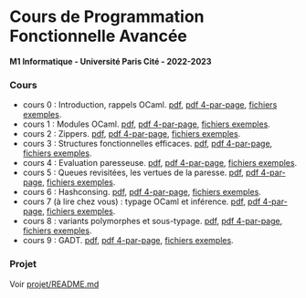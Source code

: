 Cours de Programmation Fonctionnelle Avancée
============================================

**M1 Informatique - Université Paris Cité - 2022-2023**

### Cours

- cours 0 : Introduction, rappels OCaml. [pdf](cours/cours0.handout.pdf), [pdf 4-par-page](cours/cours0.handout4.pdf), [fichiers exemples](cours/cours0.examples).
- cours 1 : Modules OCaml. [pdf](cours/cours1.handout.pdf), [pdf 4-par-page](cours/cours1.handout4.pdf), [fichiers exemples](cours/cours1.examples).
- cours 2 : Zippers. [pdf](cours/cours2.handout.pdf), [pdf 4-par-page](cours/cours2.handout4.pdf), [fichiers exemples](cours/cours2.examples).
- cours 3 : Structures fonctionnelles efficaces. [pdf](cours/cours3.handout.pdf), [pdf 4-par-page](cours/cours3.handout4.pdf), [fichiers exemples](cours/cours3.examples).
- cours 4 : Evaluation paresseuse. [pdf](cours/cours4.handout.pdf), [pdf 4-par-page](cours/cours4.handout4.pdf), [fichiers exemples](cours/cours4.examples).
- cours 5 : Queues revisitées, les vertues de la paresse. [pdf](cours/cours5.handout.pdf), [pdf 4-par-page](cours/cours5.handout4.pdf), [fichiers exemples](cours/cours5.examples).
- cours 6 : Hashconsing. [pdf](cours/cours6.handout.pdf), [pdf 4-par-page](cours/cours6.handout4.pdf), [fichiers exemples](cours/cours6.examples).
- cours 7 (à lire chez vous) : typage OCaml et inférence. [pdf](cours/cours7.handout.pdf), [pdf 4-par-page](cours/cours7.handout4.pdf), [fichiers exemples](cours/cours7.examples).
- cours 8 : variants polymorphes et sous-typage. [pdf](cours/cours8.handout.pdf), [pdf 4-par-page](cours/cours8.handout4.pdf), [fichiers exemples](cours/cours8.examples).
- cours 9 : GADT. [pdf](cours/cours9.handout.pdf), [pdf 4-par-page](cours/cours9.handout4.pdf), [fichiers exemples](cours/cours9.examples).

### Projet

Voir [projet/README.md](projet/README.md)
